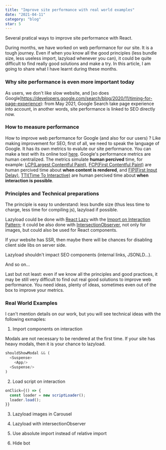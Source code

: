 ```yaml
---
title: "Improve site performance with real world examples"
date: "2021-04-11"
category: "blog"
star: 5
---
```


Several pratical ways to improve site performance with React.

During months, we have worked on web performance for our site. It is a tough journey. Even if when you know all the good principles (less bundle size, less useless import, lazyload whenever you can), it could be quite difficult to find really good solutions and make a try. In this article, I am going to share what I have learnt during these months.

### Why site performance is even more important today

As users, we don't like slow website, and [so does Google]https://developers.google.com/search/blog/2020/11/timing-for-page-experience): from May 2021, Google Search take page experience into account, in another words, site performance is linked to SEO directly now.

### How to measure performance

How to improve web performance for Google (and also for our users) ? Like making improvement for SEO, first of all, we need to speak the language of Google. It has its own metrics to evalute our site performance. You can make a test with its online tool [here](https://web.dev/measure/).
Google's performance metrics are human centralized. The metrics simulate **human percived** time, for example: [LCP(Largest Contentful Paint)](https://web.dev/lcp/), [FCP(First Contentful Paint)](https://web.dev/fcp/) are human percived time about **when content is rendered**, and [FIP(First Input Delay)](https://web.dev/fid/), [TTI(Time To Interactive)](https://web.dev/tti/) are human percived time about **when interaction is possible**.

### Principles and Technical preparations

The principle is easy to understand: less bundle size (thus less time to charge, less time for compiling js), lazyload if possible.

Lazyload could be done with [React Lazy](https://reactjs.org/docs/code-splitting.html#reactlazy) with the [Import on Interaction Pattern](https://addyosmani.com/blog/import-on-interaction/); it could be also done with [IntersectionObserver](https://developer.mozilla.org/en-US/docs/Web/API/Intersection_Observer_API), not only for images, but could also be used for React components.

If your website has SSR, then maybe there will be chances for disabling client side libs on server side.

Lazyload shouldn't impact SEO components (internal links, JSONLD...).

And so on...

Last but not least: even if we know all the principles and good practices, it may be still very difficult to find out real good solutions to improve web performance. You need ideas, plenty of ideas, sometimes even out of the box to improve your metrics.

### Real World Examples

I can't mention details on our work, but you will see technical ideas with the following exmaples:

1. Import components on interaction

Modals are not necessary to be rendered at the first time. If your site has heavy modals, then it is your chance to lazyload.

```js
shouldShowModal && (
  <Suspense>
    <App/>
  <Suspense/>
)
```

2. Load script on interaction

```js
onClick={() => {
  const loader = new scriptLoader();
  loader.load();
}}
```

3. Lazyload images in Carousel

4. Lazyload with intersectionObserver

5. Use absolute import instead of relative import

6. Hide bot
